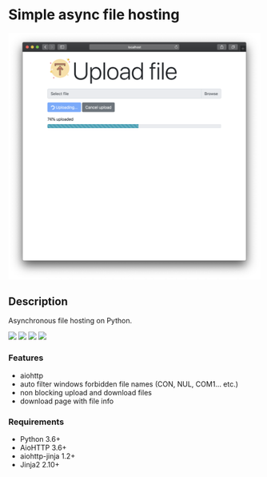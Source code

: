 # **Simple async file hosting**


![main window](img/main.png?raw=true)


## Description

Asynchronous file hosting on Python.

![](https://img.shields.io/badge/Python-3.6%20%7C%203.7%20%7C%203.8-green)
![](https://img.shields.io/badge/AioHTTP-3.6.2-blue)
![](https://img.shields.io/badge/aiohttp_jinja-1.2.1-blue)
![](https://img.shields.io/badge/Jinja2-2.10.1-blue)

### Features

- aiohttp
- auto filter windows forbidden file names (CON, NUL, COM1...  etc.)
- non blocking upload and download files
- download page with file info

### Requirements

- Python 3.6+
- AioHTTP 3.6+
- aiohttp-jinja 1.2+
- Jinja2 2.10+ 